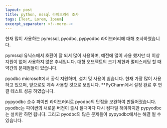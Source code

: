 ```yaml
---
layout: post
title: python, mssql 라이브러리 조사
tags: [Test, Lorem, Ipsum]
excerpt_separator: <!--more-->
---
```


현재 많이 사용하는 pymssql, pyodbc, pypyodbc 라이브러리에
대해 조사하였습니다.

 <!--more-->
pymssql
 유닉스에서 호환이 잘 되서 많이 사용하며, 예전에 많이 사용 했지만 
더 이상 지원이 없어 사용하지 않은 추세입니다.
대형 오브젝트의 크기 제한과 멀티스레딩 할 때 약간의 문제점들이 있습니다.

pyodbc
 microsoft에서 공식 지원하며, 설치 및 사용이 쉽습니다. 현재 가장 많이 사용하고 있으며, 앞으로도 계속 사용할 것으로 보입니다. 
	**PyCharm에서 설정 완료 후 연결 테스트 성공 하였습니다.

pypyodbc
 순수 파이썬 라이브러리로 pyodbc의 단점을 보완하여 만들어졌습니다. pyodbc는 파이썬의 새로운 버전이 출시 될때마다 다시 컴파일 해야하지만 pypyodbc는 설치만 하면 됩니다. 그리고 pyodbc의 많은 문제들이 pypyodbc에서는 해결 될 수 있습니다. 